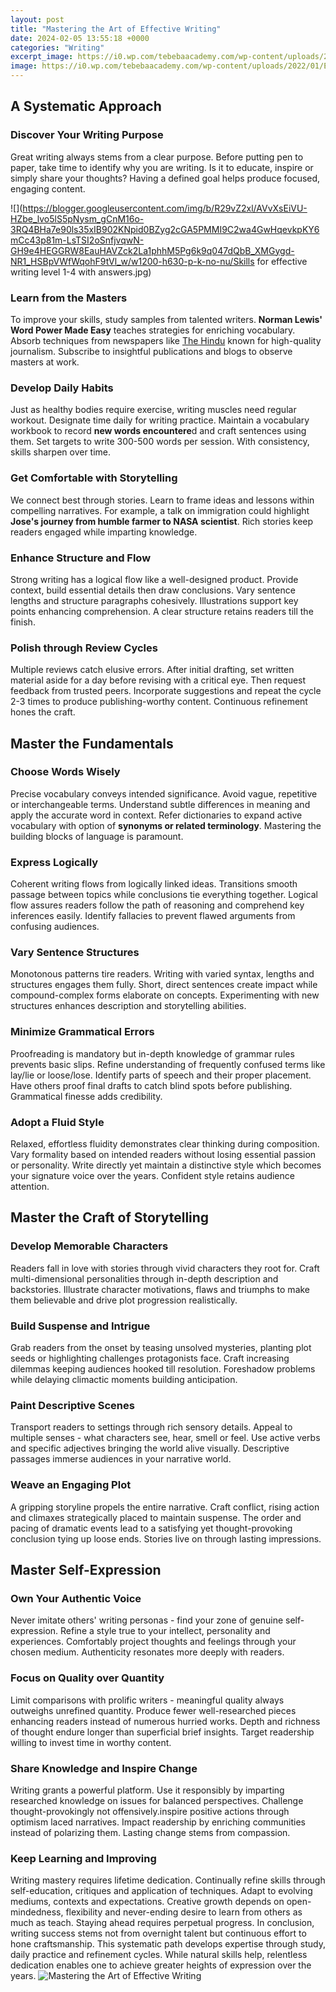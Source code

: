 ```yaml
---
layout: post
title: "Mastering the Art of Effective Writing"
date: 2024-02-05 13:55:18 +0000
categories: "Writing"
excerpt_image: https://i0.wp.com/tebebaacademy.com/wp-content/uploads/2022/01/EFFECTIVE-WRITING-MASTERY-1-scaled.jpg
image: https://i0.wp.com/tebebaacademy.com/wp-content/uploads/2022/01/EFFECTIVE-WRITING-MASTERY-1-scaled.jpg
---
```


## A Systematic Approach
### Discover Your Writing Purpose
Great writing always stems from a clear purpose. Before putting pen to paper, take time to identify why you are writing. Is it to educate, inspire or simply share your thoughts? Having a defined goal helps produce focused, engaging content.

![](https://blogger.googleusercontent.com/img/b/R29vZ2xl/AVvXsEiVU-HZbe_lvo5lS5pNysm_gCnM16o-3RQ4BHa7e90ls35xIB902KNpid0BZyg2cGA5PMMI9C2wa4GwHqevkpKY6mCc43p81m-LsTSI2oSnfjvqwN-GH9e4HEGGRW8EauHAVZck2La1phhM5Pg6k9q047dQbB_XMGygd-NR1_HSBpVWfWqohF9tVl_w/w1200-h630-p-k-no-nu/Skills for effective writing level 1-4 with answers.jpg)
### Learn from the Masters 
To improve your skills, study samples from talented writers. **Norman Lewis' Word Power Made Easy** teaches strategies for enriching vocabulary. Absorb techniques from newspapers like [The Hindu](https://store.fi.io.vn/chihuahua-dad-daddy-owner-of-a-chihuahua-chihuahua-lover3736-t-shirt) known for high-quality journalism. Subscribe to insightful publications and blogs to observe masters at work.
### Develop Daily Habits
Just as healthy bodies require exercise, writing muscles need regular workout. Designate time daily for writing practice. Maintain a vocabulary workbook to record **new words encountere**d and craft sentences using them. Set targets to write 300-500 words per session. With consistency, skills sharpen over time.
### Get Comfortable with Storytelling
We connect best through stories. Learn to frame ideas and lessons within compelling narratives. For example, a talk on immigration could highlight **Jose's journey from humble farmer to NASA scientist**. Rich stories keep readers engaged while imparting knowledge.
### Enhance Structure and Flow  
Strong writing has a logical flow like a well-designed product. Provide context, build essential details then draw conclusions. Vary sentence lengths and structure paragraphs cohesively. Illustrations support key points enhancing comprehension. A clear structure retains readers till the finish.
### Polish through Review Cycles
Multiple reviews catch elusive errors. After initial drafting, set written material aside for a day before revising with a critical eye. Then request feedback from trusted peers. Incorporate suggestions and repeat the cycle 2-3 times to produce publishing-worthy content. Continuous refinement hones the craft.
## Master the Fundamentals
### Choose Words Wisely
Precise vocabulary conveys intended significance. Avoid vague, repetitive or interchangeable terms. Understand subtle differences in meaning and apply the accurate word in context. Refer dictionaries to expand active vocabulary with option of **synonyms or related terminology**. Mastering the building blocks of language is paramount. 
### Express Logically  
Coherent writing flows from logically linked ideas. Transitions smooth passage between topics while conclusions tie everything together. Logical flow assures readers follow the path of reasoning and comprehend key inferences easily. Identify fallacies to prevent flawed arguments from confusing audiences.  
### Vary Sentence Structures
Monotonous patterns tire readers. Writing with varied syntax, lengths and structures engages them fully. Short, direct sentences create impact while compound-complex forms elaborate on concepts. Experimenting with new structures enhances description and storytelling abilities.
### Minimize Grammatical Errors
Proofreading is mandatory but in-depth knowledge of grammar rules prevents basic slips. Refine understanding of frequently confused terms like lay/lie or loose/lose. Identify parts of speech and their proper placement. Have others proof final drafts to catch blind spots before publishing. Grammatical finesse adds credibility.
### Adopt a Fluid Style
Relaxed, effortless fluidity demonstrates clear thinking during composition. Vary formality based on intended readers without losing essential passion or personality. Write directly yet maintain a distinctive style which becomes your signature voice over the years. Confident style retains audience attention.  
## Master the Craft of Storytelling
### Develop Memorable Characters  
Readers fall in love with stories through vivid characters they root for. Craft multi-dimensional personalities through in-depth description and backstories. Illustrate character motivations, flaws and triumphs to make them believable and drive plot progression realistically. 
### Build Suspense and Intrigue
Grab readers from the onset by teasing unsolved mysteries, planting plot seeds or highlighting challenges protagonists face. Craft increasing dilemmas keeping audiences hooked till resolution. Foreshadow problems while delaying climactic moments building anticipation.  
### Paint Descriptive Scenes
Transport readers to settings through rich sensory details. Appeal to multiple senses - what characters see, hear, smell or feel. Use active verbs and specific adjectives bringing the world alive visually. Descriptive passages immerse audiences in your narrative world.
### Weave an Engaging Plot
A gripping storyline propels the entire narrative. Craft conflict, rising action and climaxes strategically placed to maintain suspense. The order and pacing of dramatic events lead to a satisfying yet thought-provoking conclusion tying up loose ends. Stories live on through lasting impressions. 
## Master Self-Expression
### Own Your Authentic Voice  
Never imitate others' writing personas - find your zone of genuine self-expression. Refine a style true to your intellect, personality and experiences. Comfortably project thoughts and feelings through your chosen medium. Authenticity resonates more deeply with readers.
### Focus on Quality over Quantity
Limit comparisons with prolific writers - meaningful quality always outweighs unrefined quantity. Produce fewer well-researched pieces enhancing readers instead of numerous hurried works. Depth and richness of thought endure longer than superficial brief insights. Target readership willing to invest time in worthy content. 
### Share Knowledge and Inspire Change  
Writing grants a powerful platform. Use it responsibly by imparting researched knowledge on issues for balanced perspectives. Challenge thought-provokingly not offensively.inspire positive actions through optimism laced narratives. Impact readership by enriching communities instead of polarizing them. Lasting change stems from compassion.
### Keep Learning and Improving 
Writing mastery requires lifetime dedication. Continually refine skills through self-education, critiques and application of techniques. Adapt to evolving mediums, contexts and expectations. Creative growth depends on open-mindedness, flexibility and never-ending desire to learn from others as much as teach. Staying ahead requires perpetual progress.
In conclusion, writing success stems not from overnight talent but continuous effort to hone craftsmanship. This systematic path develops expertise through study, daily practice and refinement cycles. While natural skills help, relentless dedication enables one to achieve greater heights of expression over the years.
![Mastering the Art of Effective Writing](https://i0.wp.com/tebebaacademy.com/wp-content/uploads/2022/01/EFFECTIVE-WRITING-MASTERY-1-scaled.jpg)